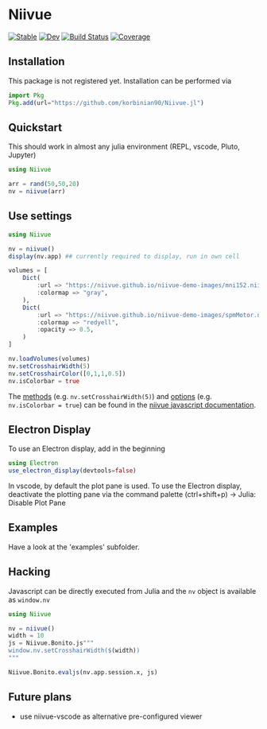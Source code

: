 # Niivue

[![Stable](https://img.shields.io/badge/docs-stable-blue.svg)](https://korbinian90.github.io/Niivue.jl/stable/)
[![Dev](https://img.shields.io/badge/docs-dev-blue.svg)](https://korbinian90.github.io/Niivue.jl/dev/)
[![Build Status](https://github.com/korbinian90/Niivue.jl/actions/workflows/CI.yml/badge.svg?branch=main)](https://github.com/korbinian90/Niivue.jl/actions/workflows/CI.yml?query=branch%3Amain)
[![Coverage](https://codecov.io/gh/korbinian90/Niivue.jl/branch/main/graph/badge.svg)](https://codecov.io/gh/korbinian90/Niivue.jl)

## Installation

This package is not registered yet. Installation can be performed via

```julia
import Pkg
Pkg.add(url="https://github.com/korbinian90/Niivue.jl")
```

## Quickstart

This should work in almost any julia environment (REPL, vscode, Pluto, Jupyter)

```julia
using Niivue

arr = rand(50,50,20)
nv = niivue(arr)
```

## Use settings

```julia
using Niivue

nv = niivue()
display(nv.app) ## currently required to display, run in own cell

volumes = [
    Dict(
        :url => "https://niivue.github.io/niivue-demo-images/mni152.nii.gz",
        :colormap => "gray",
    ),
    Dict(
        :url => "https://niivue.github.io/niivue-demo-images/spmMotor.nii.gz", 
        :colormap => "redyell",
        :opacity => 0.5,
    )
]

nv.loadVolumes(volumes)
nv.setCrosshairWidth(5)
nv.setCrosshairColor([0,1,1,0.5])
nv.isColorbar = true
```

The [methods](https://niivue.github.io/niivue/devdocs/classes/Niivue.html) (e.g. `nv.setCrosshairWidth(5)`) and [options](https://niivue.github.io/niivue/devdocs/types/NVConfigOptions.html) (e.g. `nv.isColorbar = true`) can be found in the [niivue javascript documentation](https://niivue.github.io/niivue/devdocs/index.html).

## Electron Display

To use an Electron display, add in the beginning

```julia
using Electron
use_electron_display(devtools=false)
```

In vscode, by default the plot pane is used. To use the Electron display, deactivate the plotting pane via the command palette (ctrl+shift+p) -> Julia: Disable Plot Pane

## Examples

Have a look at the 'examples' subfolder.

## Hacking

Javascript can be directly executed from Julia and the `nv` object is available as `window.nv`

```julia
using Niivue

nv = niivue()
width = 10
js = Niivue.Bonito.js"""
window.nv.setCrosshairWidth($(width))
"""

Niivue.Bonito.evaljs(nv.app.session.x, js)
```

## Future plans

- use niivue-vscode as alternative pre-configured viewer
